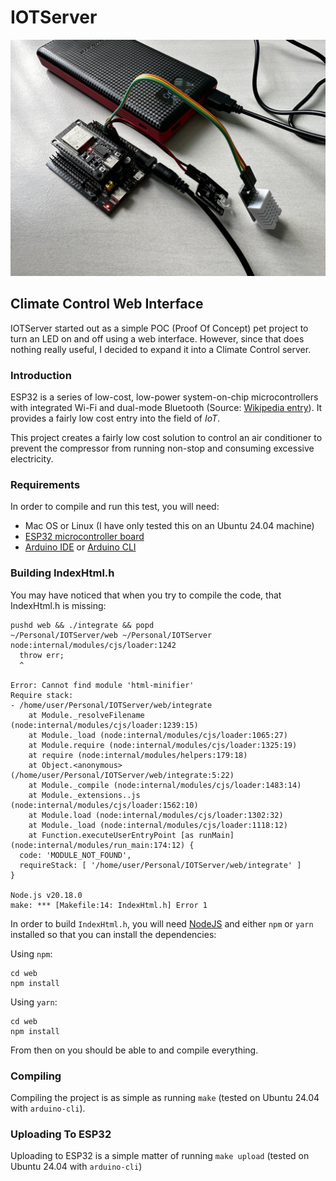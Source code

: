 # IOTServer

![Project Prototype](images/project.jpg "Prototype of IOTServer")


## Climate Control Web Interface

IOTServer started out as a simple POC (Proof Of Concept) pet project to turn an
LED on and off using a web interface. However, since that does nothing really
useful, I decided to expand it into a Climate Control server.


### Introduction

ESP32 is a series of low-cost, low-power system-on-chip microcontrollers with
integrated Wi-Fi and dual-mode Bluetooth
(Source: [Wikipedia entry](https://en.wikipedia.org/wiki/ESP32)).
It provides a fairly low cost entry into the field of *IoT*.

This project creates a fairly low cost solution to control an air conditioner
to prevent the compressor from running non-stop and consuming excessive
electricity.


### Requirements

In order to compile and run this test, you will need:
* Mac OS or Linux (I have only tested this on an Ubuntu 24.04 machine)
* [ESP32 microcontroller board](https://www.espressif.com/en/products/socs/esp32)
* [Arduino IDE](https://www.arduino.cc/en/Main/Software) or [Arduino CLI](https://github.com/arduino/arduino-cli)


### Building IndexHtml.h

You may have noticed that when you try to compile the code, that IndexHtml.h is missing:

```
pushd web && ./integrate && popd
~/Personal/IOTServer/web ~/Personal/IOTServer
node:internal/modules/cjs/loader:1242
  throw err;
  ^

Error: Cannot find module 'html-minifier'
Require stack:
- /home/user/Personal/IOTServer/web/integrate
    at Module._resolveFilename (node:internal/modules/cjs/loader:1239:15)
    at Module._load (node:internal/modules/cjs/loader:1065:27)
    at Module.require (node:internal/modules/cjs/loader:1325:19)
    at require (node:internal/modules/helpers:179:18)
    at Object.<anonymous> (/home/user/Personal/IOTServer/web/integrate:5:22)
    at Module._compile (node:internal/modules/cjs/loader:1483:14)
    at Module._extensions..js (node:internal/modules/cjs/loader:1562:10)
    at Module.load (node:internal/modules/cjs/loader:1302:32)
    at Module._load (node:internal/modules/cjs/loader:1118:12)
    at Function.executeUserEntryPoint [as runMain] (node:internal/modules/run_main:174:12) {
  code: 'MODULE_NOT_FOUND',
  requireStack: [ '/home/user/Personal/IOTServer/web/integrate' ]
}

Node.js v20.18.0
make: *** [Makefile:14: IndexHtml.h] Error 1
```

In order to build `IndexHtml.h`, you will need [NodeJS](https://nodejs.org/en/)
and either `npm` or `yarn` installed so that you can install the dependencies:

Using `npm`:
```
cd web
npm install
```

Using `yarn`:
```
cd web
npm install
```

From then on you should be able to and compile everything.


### Compiling

Compiling the project is as simple as running `make` (tested on Ubuntu 24.04 with `arduino-cli`).


### Uploading To ESP32

Uploading to ESP32 is a simple matter of running `make upload` (tested on Ubuntu 24.04 with `arduino-cli`)
